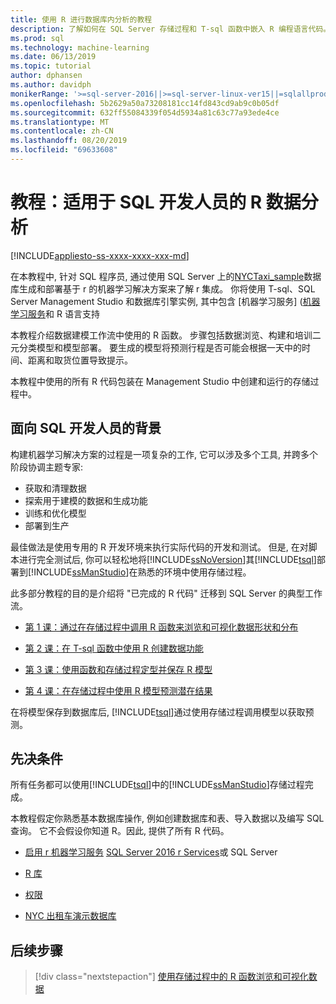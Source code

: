 ```yaml
---
title: 使用 R 进行数据库内分析的教程
description: 了解如何在 SQL Server 存储过程和 T-sql 函数中嵌入 R 编程语言代码。
ms.prod: sql
ms.technology: machine-learning
ms.date: 06/13/2019
ms.topic: tutorial
author: dphansen
ms.author: davidph
monikerRange: '>=sql-server-2016||>=sql-server-linux-ver15||=sqlallproducts-allversions'
ms.openlocfilehash: 5b2629a50a73208181cc14fd843cd9ab9c0b05df
ms.sourcegitcommit: 632ff55084339f054d5934a81c63c77a93ede4ce
ms.translationtype: MT
ms.contentlocale: zh-CN
ms.lasthandoff: 08/20/2019
ms.locfileid: "69633608"
---
```

# <a name="tutorial-r-data-analytics-for-sql-developers"></a>教程：适用于 SQL 开发人员的 R 数据分析
[!INCLUDE[appliesto-ss-xxxx-xxxx-xxx-md](../../includes/appliesto-ss-xxxx-xxxx-xxx-md.md)]

在本教程中, 针对 SQL 程序员, 通过使用 SQL Server 上的[NYCTaxi_sample](demo-data-nyctaxi-in-sql.md)数据库生成和部署基于 r 的机器学习解决方案来了解 r 集成。 你将使用 T-sql、SQL Server Management Studio 和数据库引擎实例, 其中包含 [机器学习服务] ([机器学习服务](../install/sql-machine-learning-services-windows-install.md)和 R 语言支持

本教程介绍数据建模工作流中使用的 R 函数。 步骤包括数据浏览、构建和培训二元分类模型和模型部署。 要生成的模型将预测行程是否可能会根据一天中的时间、距离和取货位置导致提示。 

本教程中使用的所有 R 代码包装在 Management Studio 中创建和运行的存储过程中。

## <a name="background-for-sql-developers"></a>面向 SQL 开发人员的背景

构建机器学习解决方案的过程是一项复杂的工作, 它可以涉及多个工具, 并跨多个阶段协调主题专家:

+ 获取和清理数据
+ 探索用于建模的数据和生成功能
+ 训练和优化模型
+ 部署到生产

最佳做法是使用专用的 R 开发环境来执行实际代码的开发和测试。 但是, 在对脚本进行完全测试后, 你可以轻松地将[!INCLUDE[ssNoVersion](../../includes/ssnoversion-md.md)]其[!INCLUDE[tsql](../../includes/tsql-md.md)]部署到[!INCLUDE[ssManStudio](../../includes/ssmanstudio-md.md)]在熟悉的环境中使用存储过程。

此多部分教程的目的是介绍将 "已完成的 R 代码" 迁移到 SQL Server 的典型工作流。 

- [第 1 课：通过在存储过程中调用 R 函数来浏览和可视化数据形状和分布](../tutorials/sqldev-explore-and-visualize-the-data.md)

- [第 2 课：在 T-sql 函数中使用 R 创建数据功能](sqldev-create-data-features-using-t-sql.md)
  
- [第 3 课：使用函数和存储过程定型并保存 R 模型](sqldev-train-and-save-a-model-using-t-sql.md)
  
- [第 4 课：在存储过程中使用 R 模型预测潜在结果](../tutorials/sqldev-operationalize-the-model.md)

在将模型保存到数据库后, [!INCLUDE[tsql](../../includes/tsql-md.md)]通过使用存储过程调用模型以获取预测。

## <a name="prerequisites"></a>先决条件

所有任务都可以使用[!INCLUDE[tsql](../../includes/tsql-md.md)]中的[!INCLUDE[ssManStudio](../../includes/ssmanstudio-md.md)]存储过程完成。

本教程假定你熟悉基本数据库操作, 例如创建数据库和表、导入数据以及编写 SQL 查询。 它不会假设你知道 R。因此, 提供了所有 R 代码。 

+ [启用 r 机器学习服务](../install/sql-machine-learning-services-windows-install.md#verify-installation) [SQL Server 2016 r Services](../install/sql-r-services-windows-install.md#verify-installation)或 SQL Server

+ [R 库](../package-management/r-package-information.md)

+ [权限](../security/user-permission.md)

+ [NYC 出租车演示数据库](demo-data-nyctaxi-in-sql.md)


## <a name="next-steps"></a>后续步骤

> [!div class="nextstepaction"]
> [使用存储过程中的 R 函数浏览和可视化数据](../tutorials/sqldev-explore-and-visualize-the-data.md)
